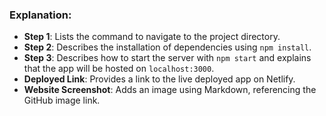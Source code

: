 
### Explanation:
- **Step 1**: Lists the command to navigate to the project directory.
- **Step 2**: Describes the installation of dependencies using `npm install`.
- **Step 3**: Describes how to start the server with `npm start` and explains that the app will be hosted on `localhost:3000`.
- **Deployed Link**: Provides a link to the live deployed app on Netlify.
- **Website Screenshot**: Adds an image using Markdown, referencing the GitHub image link.
